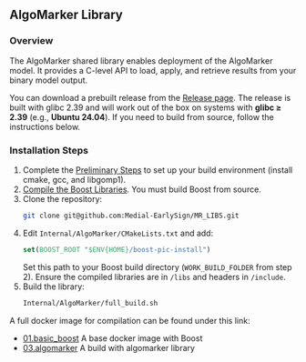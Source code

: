 
## AlgoMarker Library

### Overview

The AlgoMarker shared library enables deployment of the AlgoMarker model. It provides a C-level API to load, apply, and retrieve results from your binary model output.

You can download a prebuilt release from the [Release page](https://github.com/Medial-EarlySign/MR_LIBS/releases/tag/V1.0). The release is built with glibc 2.39 and will work out of the box on systems with **glibc ≥ 2.39** (e.g., **Ubuntu 24.04**). If you need to build from source, follow the instructions below.

### Installation Steps

1. Complete the [Preliminary Steps](index.md#prerequisites) to set up your build environment (install cmake, gcc, and libgomp1).
2. [Compile the Boost Libraries](index.md#compiling-boost-from-source). You must build Boost from source.
3. Clone the repository:
   ```bash
   git clone git@github.com:Medial-EarlySign/MR_LIBS.git
   ```
4. Edit `Internal/AlgoMarker/CMakeLists.txt` and add:
   ```cmake
   set(BOOST_ROOT "$ENV{HOME}/boost-pic-install")
   ```
   Set this path to your Boost build directory (`WORK_BUILD_FOLDER` from step 2). Ensure the compiled libraries are in `/libs` and headers in `/include`.
5. Build the library:
   ```bash
   Internal/AlgoMarker/full_build.sh
   ```

A full docker image for compilation can be found under this link:

* [01.basic_boost](https://github.com/Medial-EarlySign/MR_Scripts/tree/main/Docker/medbuild_tools.new/01.basic_boost) A base docker image with Boost
* [03.algomarker](https://github.com/Medial-EarlySign/MR_Scripts/tree/main/Docker/medbuild_tools.new/03.algomarker) A build with algomarker library